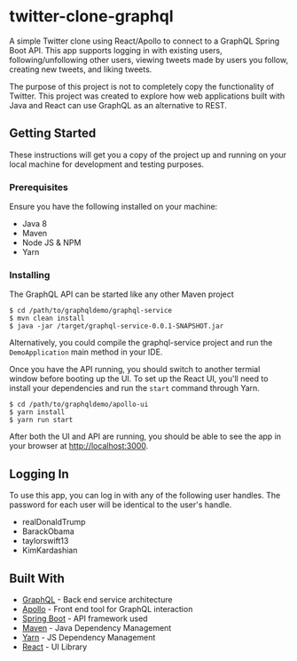 # twitter-clone-graphql

A simple Twitter clone using React/Apollo to connect to a GraphQL Spring Boot API. This app supports logging in with existing users, following/unfollowing other users, viewing tweets made by users you follow, creating new tweets, and liking tweets. 
 
The purpose of this project is not to completely copy the functionality of Twitter. This project was created to explore how web applications built with Java and React can use GraphQL as an alternative to REST. 

## Getting Started

These instructions will get you a copy of the project up and running on your local machine for development and testing purposes.

### Prerequisites

Ensure you have the following installed on your machine: 
- Java 8
- Maven
- Node JS & NPM
- Yarn

### Installing

The GraphQL API can be started like any other Maven project

```
$ cd /path/to/graphqldemo/graphql-service
$ mvn clean install
$ java -jar /target/graphql-service-0.0.1-SNAPSHOT.jar
```

Alternatively, you could compile the graphql-service project and run the `DemoApplication` main method in your IDE.

Once you have the API running, you should switch to another termial window before booting up the UI. To set up the React UI, you'll need to install your dependencies and run the `start` command through Yarn.

```
$ cd /path/to/graphqldemo/apollo-ui
$ yarn install
$ yarn run start
```

After both the UI and API are running, you should be able to see the app in your browser at [http://localhost:3000](http://localhost:3000).

## Logging In

To use this app, you can log in with any of the following user handles. The password for each user will be identical to the user's handle.

- realDonaldTrump
- BarackObama
- taylorswift13
- KimKardashian

## Built With

* [GraphQL](http://graphql.org/) - Back end service architecture
* [Apollo](https://www.apollographql.com/) - Front end tool for GraphQL interaction
* [Spring Boot](https://projects.spring.io/spring-boot/) - API framework used
* [Maven](https://maven.apache.org/) - Java Dependency Management
* [Yarn](https://yarnpkg.com/en/) - JS Dependency Management
* [React](https://reactjs.org/) - UI Library
